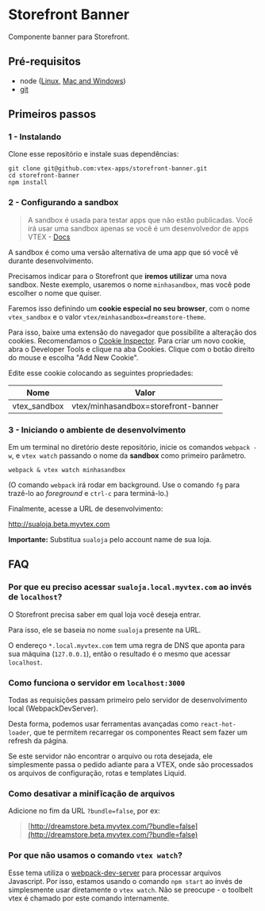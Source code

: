 # Storefront Banner

Componente banner para Storefront.

## Pré-requisitos

- node ([Linux](https://gist.github.com/isaacs/579814), [Mac and Windows](https://nodejs.org/download/))
- [git](http://git-scm.com/)

## Primeiros passos

### 1 - Instalando

Clone esse repositório e instale suas dependências:

```
git clone git@github.com:vtex-apps/storefront-banner.git
cd storefront-banner
npm install
```

### 2 - Configurando a sandbox

> A sandbox é usada para testar apps que não estão publicadas. Você irá usar uma sandbox apenas se você é um desenvolvedor de apps VTEX - [Docs](http://vtex.github.io/docs/pt-br/portal/fundacao/sandbox.html)

A sandbox é como uma versão alternativa de uma app que só você vê durante desenvolvimento.

Precisamos indicar para o Storefront que **iremos utilizar** uma nova sandbox. Neste exemplo, usaremos o nome `minhasandbox`, mas você pode escolher o nome que quiser.

Faremos isso definindo um **cookie especial no seu browser**, com o nome `vtex_sandbox` e o valor `vtex/minhasandbox=dreamstore-theme`.

Para isso, baixe uma extensão do navegador que possibilite a alteração dos cookies. Recomendamos o [Cookie Inspector](https://chrome.google.com/webstore/detail/cookie-inspector/jgbbilmfbammlbbhmmgaagdkbkepnijn?utm_source=chrome-app-launcher-info-dialog). Para criar um novo cookie, abra o Developer Tools e clique na aba Cookies. Clique com o botão direito do mouse e escolha "Add New Cookie".

Edite esse cookie colocando as seguintes propriedades:

Nome|Valor
---|---
vtex_sandbox|vtex/minhasandbox=storefront-banner

### 3 - Iniciando o ambiente de desenvolvimento

Em um terminal no diretório deste repositório, inicie os comandos `webpack -w`, e `vtex watch` passando o nome da **sandbox** como primeiro parâmetro.

```
webpack & vtex watch minhasandbox
```

(O comando `webpack` irá rodar em background. Use o comando `fg` para trazê-lo ao *foreground* e `ctrl-c` para terminá-lo.)

Finalmente, acesse a URL de desenvolvimento:

http://sualoja.beta.myvtex.com

**Importante:** Substitua `sualoja` pelo account name de sua loja.

## FAQ

### Por que eu preciso acessar `sualoja.local.myvtex.com` ao invés de `localhost`?

O Storefront precisa saber em qual loja você deseja entrar.

Para isso, ele se baseia no nome `sualoja` presente na URL.

O endereço `*.local.myvtex.com` tem uma regra de DNS que aponta para sua máquina (`127.0.0.1`), então o resultado é o mesmo que acessar `localhost`.

### Como funciona o servidor em `localhost:3000`

Todas as requisições passam primeiro pelo servidor de desenvolvimento local (WebpackDevServer).

Desta forma, podemos usar ferramentas avançadas como `react-hot-loader`, que te permitem recarregar os componentes React sem fazer um refresh da página.

Se este servidor não encontrar o arquivo ou rota desejada, ele simplesmente passa o pedido adiante para a VTEX, onde são processados os arquivos de configuração, rotas e templates Liquid.

### Como desativar a minifĩcação de arquivos

Adicione no fim da URL `?bundle=false`, por ex:

> [http://dreamstore.beta.myvtex.com/?bundle=false](http://dreamstore.beta.myvtex.com/?bundle=false)

### Por que não usamos o comando `vtex watch`?

Esse tema utiliza o [webpack-dev-server](http://webpack.github.io/) para processar arquivos Javascript. Por isso, estamos usando o comando `npm start` ao invés de simplesmente usar diretamente o `vtex watch`. Não se preocupe - o toolbelt vtex é chamado por este comando internamente.
